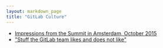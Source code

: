 ```yaml
---
layout: markdown_page
title: "GitLab Culture"
---
```


* [Impressions from the Summit in Amsterdam, October 2015](https://about.gitlab.com/2015/11/30/gitlab-summit-2015/)
* ["Stuff the GitLab team likes and does not like"](https://docs.google.com/a/gitlab.com/presentation/d/1h9P8Vf_6fzPbLCCahvwtIF5j_cH54zsv9iRSseVZzl0/edit?usp=sharing)